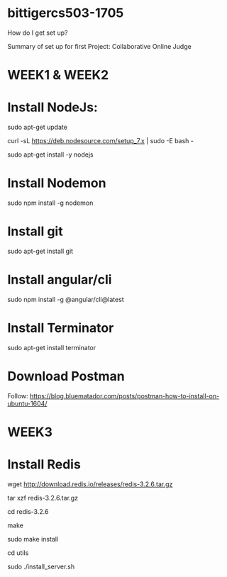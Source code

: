 # bittigercs503-1705
How do I get set up?

Summary of set up for first Project: Collaborative Online Judge
# WEEK1 & WEEK2

# Install NodeJs:

sudo apt-get update

curl -sL https://deb.nodesource.com/setup_7.x | sudo -E bash -

sudo apt-get install -y nodejs

# Install Nodemon

sudo npm install -g nodemon

# Install git

sudo apt-get install git

# Install angular/cli

sudo npm install -g @angular/cli@latest

# Install Terminator

sudo apt-get install terminator

# Download Postman
Follow: https://blog.bluematador.com/posts/postman-how-to-install-on-ubuntu-1604/

# WEEK3

# Install Redis

wget http://download.redis.io/releases/redis-3.2.6.tar.gz

tar xzf redis-3.2.6.tar.gz

cd redis-3.2.6

make

sudo make install

cd utils

sudo ./install_server.sh


